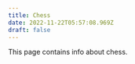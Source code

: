 ```yaml
---
title: Chess
date: 2022-11-22T05:57:08.969Z
draft: false
---
```


This page contains info about chess.